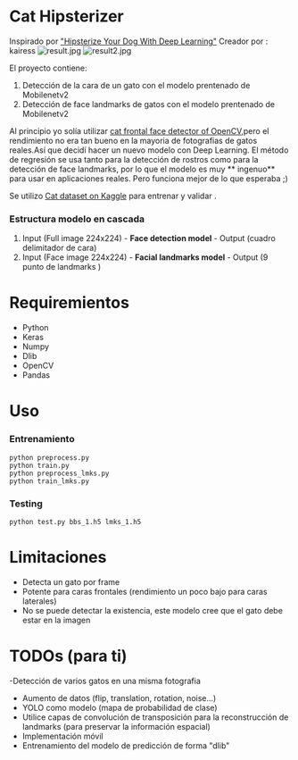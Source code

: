 # Cat Hipsterizer
Inspirado por ["Hipsterize Your Dog With Deep Learning"](http://blog.dlib.net/2016/10/hipsterize-your-dog-with-deep-learning.html)
Creador por : kairess
![result.jpg](https://github.com/kairess/cat_hipsterizer/raw/master/result/result.jpg)
![result2.jpg](https://github.com/kairess/cat_hipsterizer/raw/master/result/result2.jpg)

El proyecto contiene:
1. Detección de la cara de un gato  con el modelo prentenado de Mobilenetv2
2. Detección de face landmarks de gatos con el modelo prentenado de Mobilenetv2

Al principio yo solía utilizar [cat frontal face detector of OpenCV](https://www.pyimagesearch.com/2016/06/20/detecting-cats-in-images-with-opencv/),pero el rendimiento no era tan bueno en la mayoria de fotografias de gatos reales.Así que decidí hacer un nuevo modelo con Deep Learning.
El método de regresión se usa tanto para la detección de rostros como para la detección de face landmarks, por lo que el modelo es muy ** ingenuo** para usar en aplicaciones reales. Pero funciona mejor  de lo que esperaba ;)

Se utilizo [Cat dataset on Kaggle](https://www.kaggle.com/crawford/cat-dataset) para entrenar y validar .


### Estructura modelo en cascada
1. Input (Full image 224x224) - **Face detection model** - Output (cuadro delimitador de cara)
2. Input (Face image 224x224) - **Facial landmarks model** - Output (9 punto de  landmarks )


# Requiremientos
- Python
- Keras
- Numpy
- Dlib
- OpenCV
- Pandas

# Uso
### Entrenamiento

```
python preprocess.py
python train.py
python preprocess_lmks.py
python train_lmks.py
```
### Testing
```
python test.py bbs_1.h5 lmks_1.h5
```

# Limitaciones
- Detecta un gato por frame
- Potente para caras frontales (rendimiento un poco bajo para caras laterales)
- No se puede detectar la existencia, este modelo cree que el gato debe estar en la imagen

# TODOs (para ti)
-Detección de varios gatos en una misma fotografia
- Aumento de datos (flip, translation, rotation, noise...)
- YOLO como modelo (mapa de probabilidad de clase)
- Utilice capas de convolución de transposición para la reconstrucción de landmarks (para preservar la información espacial)
- Implementación móvil
- Entrenamiento del modelo de predicción de forma "dlib"
